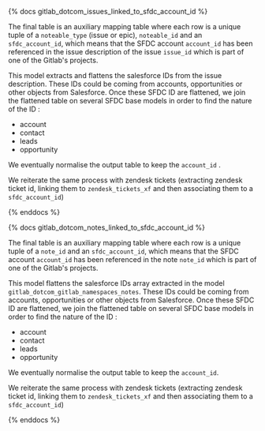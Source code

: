 {% docs gitlab_dotcom_issues_linked_to_sfdc_account_id %}

The final table is an auxiliary mapping table where each row is a unique tuple of a `noteable_type` (issue or epic), `noteable_id` and an `sfdc_account_id`, which means that the SFDC account `account_id` has been referenced in the issue description of the issue `issue_id` which is part of one of the Gitlab's projects.

This model extracts and flattens the salesforce IDs from the issue description. These IDs could be coming from accounts, opportunities or other objects from Salesforce. Once these SFDC ID are flattened, we join the flattened table on several SFDC base models in order to find the nature of the ID :

* account
* contact
* leads
* opportunity

We eventually normalise the output table to keep the `account_id` .

We reiterate the same process with zendesk tickets (extracting zendesk ticket id, linking them to `zendesk_tickets_xf` and then associating them to a `sfdc_account_id`) 

{% enddocs %}


{% docs gitlab_dotcom_notes_linked_to_sfdc_account_id %}

The final table is an auxiliary mapping table where each row is a unique tuple of a `note_id` and an `sfdc_account_id`, which means that the SFDC account `account_id` has been referenced in the note `note_id` which is part of one of the Gitlab's projects.

This model flattens the salesforce IDs array extracted in the model `gitlab_dotcom_gitlab_namespaces_notes`. These IDs could be coming from accounts, opportunities or other objects from Salesforce. Once these SFDC ID are flattened, we join the flattened table on several SFDC base models in order to find the nature of the ID :

* account
* contact
* leads
* opportunity

We eventually normalise the output table to keep the `account_id`.

We reiterate the same process with zendesk tickets (extracting zendesk ticket id, linking them to `zendesk_tickets_xf` and then associating them to a `sfdc_account_id`) 


{% enddocs %}
